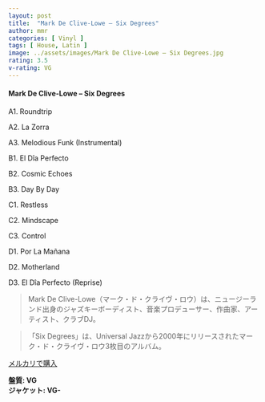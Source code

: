 ```yaml
---
layout: post
title:  "Mark De Clive-Lowe – Six Degrees"
author: mmr
categories: [ Vinyl ]
tags: [ House, Latin ]
image: ../assets/images/Mark De Clive-Lowe – Six Degrees.jpg
rating: 3.5
v-rating: VG
---
```


#### Mark De Clive-Lowe – Six Degrees

A1. Roundtrip

A2. La Zorra

A3. Melodious Funk (Instrumental)

B1. El Dîa Perfecto

B2. Cosmic Echoes

B3. Day By Day

C1. Restless

C2. Mindscape

C3. Control

D1. Por La Mañana

D2. Motherland

D3. El Dîa Perfecto (Reprise)

> Mark De Clive-Lowe（マーク・ド・クライヴ・ロウ）は、ニュージーランド出身のジャズキーボーディスト、音楽プロデューサー、作曲家、アーティスト、クラブDJ。

> 「Six Degrees」は、Universal Jazzから2000年にリリースされたマーク・ド・クライヴ・ロウ3枚目のアルバム。

[メルカリで購入](https://jp.mercari.com/item/m41280420155)

<div class="mt-4 mb-4 d-flex align-items-center">
<strong class="mr-1">盤質: VG</strong>
</div>
<div class="mt-4 mb-4 d-flex align-items-center">
<strong class="mr-1">ジャケット: VG-</strong>
</div>
